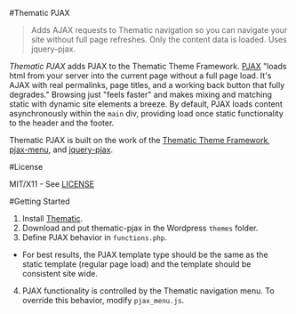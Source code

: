 #Thematic PJAX

> Adds AJAX requests to Thematic navigation so you can navigate your site without full page refreshes. Only the content data is loaded. Uses jquery-pjax.

*Thematic PJAX* adds PJAX to the Thematic Theme Framework. [PJAX](http://pjax.heroku.com/) "loads html from your server into the current page without a full page load. It's AJAX with real permalinks, page titles, and a working back button that fully degrades." Browsing just "feels faster" and makes mixing and matching static with dynamic site elements a breeze. By default, PJAX loads content asynchronously within the `main` div, providing load once static functionality to the header and the footer.

Thematic PJAX is built on the work of the [Thematic Theme Framework](http://wordpress.org/extend/themes/thematic), [pjax-menu](http://wordpress.org/extend/plugins/pjax-menu/), and [jquery-pjax](https://github.com/defunkt/jquery-pjax).

#License

MIT/X11 - See [LICENSE]()

#Getting Started

1. Install [Thematic](http://wordpress.org/extend/themes/thematic).
2. Download and put thematic-pjax in the Wordpress `themes` folder.
3. Define PJAX behavior in `functions.php`.
  - For best results, the PJAX template type should be the same as the static template (regular page load) and the template should be consistent site wide.
4. PJAX functionality is controlled by the Thematic navigation menu. To override this behavior, modify `pjax_menu.js`.